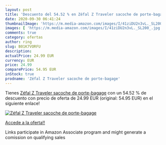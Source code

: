 ```yaml
---
layout: post
title: 'Descuento del 54.52 % en Zéfal Z Traveler sacoche de porte-bagage'
date: 2020-09-30 06:41:24
thumbnailImage: 'https://m.media-amazon.com/images/I/41ziDU2n3vL._SL200_.jpg'
images: [ 'https://m.media-amazon.com/images/I/41ziDU2n3vL._SL200_.jpg' ]
comments: true
category: ofertas
author: ring
slug: B01K7VORFU
description:
actualPrice: 24.99 EUR
currency: EUR
price: 24.99
comparePrice: 54.95 EUR
inStock: true
prodname: 'Zéfal Z Traveler sacoche de porte-bagage'
---
```


Tienes [Zéfal Z Traveler sacoche de porte-bagage](https://www.amazon.fr/dp/B01K7VORFU/?tag=tolees0d-21) con un 54.52 % de descuento con precio de oferta de 24.99 EUR (original: 54.95 EUR) en el siguiente enlace!

[![Zéfal Z Traveler sacoche de porte-bagage](https://m.media-amazon.com/images/I/41ziDU2n3vL._SL200_.jpg)](https://www.amazon.fr/dp/B01K7VORFU/?tag=tolees0d-21)

[Accede a la oferta!!](https://www.amazon.fr/dp/B01K7VORFU/?tag=tolees0d-21)

Links participate in Amazon Associate program and might generate a comission on qualifying sales


